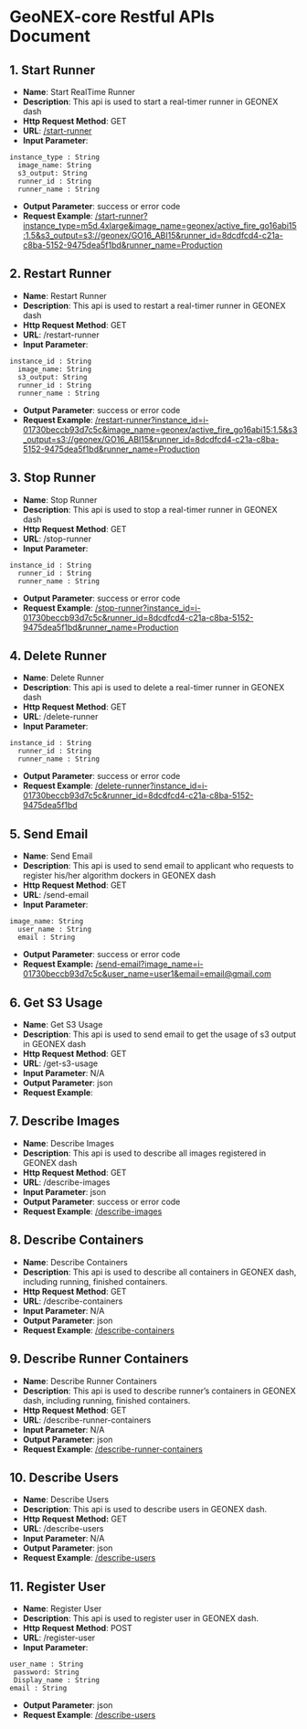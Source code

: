 # GeoNEX-core Restful APIs Document
## 1. Start Runner

  - **Name**: Start RealTime Runner
  - **Description**: This api is used to start a real-timer runner in GEONEX dash
  - **Http Request Method**: GET
  - **URL**: [/start-runner](/start-runner)
  - **Input Parameter**:

  ```
  instance_type : String
  	image_name: String
  	s3_output: String
  	runner_id : String
  	runner_name : String
  ```

  - **Output Parameter**: success or error code
  - **Request Example**: [/start-runner?instance_type=m5d.4xlarge&image_name=geonex/active_fire_go16abi15:1.5&s3_output=s3://geonex/GO16_ABI15&runner_id=8dcdfcd4-c21a-c8ba-5152-9475dea5f1bd&runner_name=Production](/start-runner?instance_type=m5d.4xlarge&image_name=geonex/active_fire_go16abi15:1.5&s3_output=s3://geonex/GO16_ABI15&runner_id=8dcdfcd4-c21a-c8ba-5152-9475dea5f1bd&runner_name=Production)

## 2. Restart Runner

  - **Name**: Restart Runner
  - **Description**: This api is used to restart a real-timer runner in GEONEX dash
  - **Http Request Method**: GET
  - **URL**: /restart-runner
  - **Input Parameter**:

  ```
  instance_id : String
  	image_name: String
  	s3_output: String
  	runner_id : String
  	runner_name : String
  ```

  - **Output Parameter**: success or error code
  - **Request Example**: [/restart-runner?instance_id=i-01730beccb93d7c5c&image_name=geonex/active_fire_go16abi15:1.5&s3_output=s3://geonex/GO16_ABI15&runner_id=8dcdfcd4-c21a-c8ba-5152-9475dea5f1bd&runner_name=Production](/restart-runner?instance_id=i-01730beccb93d7c5c&image_name=geonex/active_fire_go16abi15:1.5&s3_output=s3://geonex/GO16_ABI15&runner_id=8dcdfcd4-c21a-c8ba-5152-9475dea5f1bd&runner_name=Production)

## 3. Stop Runner

  - **Name**: Stop Runner
  - **Description**: This api is used to stop a real-timer runner in GEONEX dash
  - **Http Request Method**: GET
  - **URL**: /stop-runner
  - **Input Parameter**:
  ```
  instance_id : String
  	runner_id : String
  	runner_name : String
  ```

  - **Output Parameter**: success or error code
  - **Request Example**: [/stop-runner?instance_id=i-01730beccb93d7c5c&runner_id=8dcdfcd4-c21a-c8ba-5152-9475dea5f1bd&runner_name=Production](/stop-runner?instance_id=i-01730beccb93d7c5c&runner_id=8dcdfcd4-c21a-c8ba-5152-9475dea5f1bd&runner_name=Production)

## 4. Delete Runner

  - **Name**: Delete Runner
  - **Description**: This api is used to delete a real-timer runner in GEONEX dash
  - **Http Request Method**: GET
  - **URL**: /delete-runner
  - **Input Parameter**:

  ```
  instance_id : String
  	runner_id : String
  	runner_name : String
  ```

  - **Output Parameter**: success or error code
  - **Request Example**: [/delete-runner?instance_id=i-01730beccb93d7c5c&runner_id=8dcdfcd4-c21a-c8ba-5152-9475dea5f1bd](/delete-runner?instance_id=i-01730beccb93d7c5c&runner_id=8dcdfcd4-c21a-c8ba-5152-9475dea5f1bd)

## 5. Send Email

  - **Name**: Send Email
  - **Description**: This api is used to send email to applicant who requests to register his/her algorithm dockers in GEONEX dash
  - **Http Request Method**: GET
  - **URL**: /send-email
  - **Input Parameter**:

  ```
  image_name: String
  	user_name : String
  	email : String
  ```

  - **Output Parameter**: success or error code
  - **Request Example:** [/send-email?image_name=i-01730beccb93d7c5c&user_name=user1&email=email@gmail.com](/send-email?image_name=i-01730beccb93d7c5c&user_name=user1&email=email@gmail.com)

## 6. Get S3 Usage

  - **Name**: Get S3 Usage
  - **Description**: This api is used to send email to get the usage of s3 output in GEONEX dash
  - **Http Request Method**: GET
  - **URL**: /get-s3-usage
  - **Input Parameter**: N/A
  - **Output Parameter**: json
  - **Request Example**: [](/get-s3-usage)

## 7. Describe Images

  - **Name**: Describe Images
  - **Description**: This api is used to describe all images registered in GEONEX dash
  - **Http Request Method**: GET
  - **URL**: /describe-images
  - **Input Parameter**: json
  - **Output Parameter**: success or error code
  - **Request Example**: [/describe-images](/describe-images)

## 8. Describe Containers

  - **Name**: Describe Containers
  - **Description**: This api is used to describe all containers in GEONEX dash, including running, finished containers.
  - **Http Request Method**: GET
  - **URL**: /describe-containers
  - **Input Parameter**: N/A
  - **Output Parameter**: json
  - **Request Example**: [/describe-containers](/describe-containers)

## 9. Describe Runner Containers

  - **Name**: Describe Runner Containers
  - **Description**: This api is used to describe runner’s containers in GEONEX dash, including running, finished containers.
  - **Http Request Method**: GET
  - **URL**: /describe-runner-containers
  - **Input Parameter**: N/A
  - **Output Parameter**: json
  - **Request Example**: [/describe-runner-containers](/describe-runner-containers)

## 10. Describe Users

  - **Name**: Describe Users
  - **Description**: This api is used to describe users in GEONEX dash.
  - **Http Request Method:** GET
  - **URL**: /describe-users
  - **Input Parameter**: N/A
  - **Output Parameter**: json
  - **Request Example**: [/describe-users](/describe-users)

## 11. Register User

   - **Name**: Register User
   - **Description**: This api is used to register user in GEONEX dash.
   - **Http Request Method**: POST
   - **URL**: /register-user
   - **Input Parameter**: 

   ```
   user_name : String
   	password: String
   	Display_name : String
   email : String
   ```
   
   - **Output Parameter**: json
   - **Request Example**: [/describe-users](/describe-users)